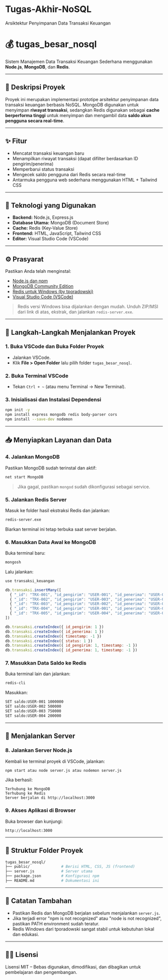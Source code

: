 # Tugas-Akhir-NoSQL
Arsiktektur Penyimpanan Data Transaksi Keuangan

# 💰 tugas_besar_nosql

Sistem Manajemen Data Transaksi Keuangan Sederhana menggunakan **Node.js**, **MongoDB**, dan **Redis**.

---

## 📄 Deskripsi Proyek

Proyek ini merupakan implementasi prototipe arsitektur penyimpanan data transaksi keuangan berbasis NoSQL. MongoDB digunakan untuk menyimpan **riwayat transaksi**, sedangkan Redis digunakan sebagai **cache berperforma tinggi** untuk menyimpan dan mengambil data **saldo akun pengguna secara real-time**.

---

## ✨ Fitur

- Mencatat transaksi keuangan baru
- Menampilkan riwayat transaksi (dapat difilter berdasarkan ID pengirim/penerima)
- Memperbarui status transaksi
- Mengecek saldo pengguna dari Redis secara real-time
- Antarmuka pengguna web sederhana menggunakan HTML + Tailwind CSS

---

## 🔧 Teknologi yang Digunakan

- **Backend:** Node.js, Express.js  
- **Database Utama:** MongoDB (Document Store)  
- **Cache:** Redis (Key-Value Store)  
- **Frontend:** HTML, JavaScript, Tailwind CSS  
- **Editor:** Visual Studio Code (VSCode)

---

## ⚙️ Prasyarat

Pastikan Anda telah menginstal:

- [Node.js dan npm](https://nodejs.org/en/download/)
- [MongoDB Community Edition](https://www.mongodb.com/try/download/community)
- [Redis untuk Windows (by tporadowski)](https://github.com/tporadowski/redis/releases)
- [Visual Studio Code (VSCode)](https://code.visualstudio.com/)

> Redis versi Windows bisa dijalankan dengan mudah. Unduh ZIP/MSI dari link di atas, ekstrak, dan jalankan `redis-server.exe`.

---

## 🧰 Langkah-Langkah Menjalankan Proyek

### 1. **Buka VSCode dan Buka Folder Proyek**
- Jalankan VSCode.
- Klik **File > Open Folder** lalu pilih folder `tugas_besar_nosql`.

### 2. **Buka Terminal VSCode**
- Tekan `Ctrl + ~` (atau menu Terminal → New Terminal).

### 3. **Inisialisasi dan Instalasi Dependensi**
```bash
npm init -y
npm install express mongodb redis body-parser cors
npm install --save-dev nodemon
````

---

## 📥 Menyiapkan Layanan dan Data

### 4. **Jalankan MongoDB**

Pastikan MongoDB sudah terinstal dan aktif:

```bash
net start MongoDB
```

> Jika gagal, pastikan `mongod` sudah dikonfigurasi sebagai service.

### 5. **Jalankan Redis Server**

Masuk ke folder hasil ekstraksi Redis dan jalankan:

```bash
redis-server.exe
```

Biarkan terminal ini tetap terbuka saat server berjalan.

### 6. **Masukkan Data Awal ke MongoDB**

Buka terminal baru:

```bash
mongosh
```

Lalu jalankan:

```javascript
use transaksi_keuangan

db.transaksi.insertMany([
  { "_id": "TRX-001", "id_pengirim": "USER-001", "id_penerima": "USER-002", "jumlah": 150000.00, "mata_uang": "IDR", "timestamp": new ISODate("2025-07-09T10:30:00Z"), "status": "berhasil", "deskripsi": "Pembayaran belanja online" },
  { "_id": "TRX-002", "id_pengirim": "USER-003", "id_penerima": "USER-001", "jumlah": 50000.00, "mata_uang": "IDR", "timestamp": new ISODate("2025-07-09T11:00:00Z"), "status": "pending", "deskripsi": "Top up saldo" },
  { "_id": "TRX-003", "id_pengirim": "USER-002", "id_penerima": "USER-004", "jumlah": 25.50, "mata_uang": "USD", "timestamp": new ISODate("2025-07-09T12:15:00Z"), "status": "berhasil", "deskripsi": "Pembayaran layanan cloud" },
  { "_id": "TRX-004", "id_pengirim": "USER-001", "id_penerima": "USER-003", "jumlah": 75000.00, "mata_uang": "IDR", "timestamp": new ISODate("2025-07-09T13:00:00Z"), "status": "gagal", "deskripsi": "Transfer ke teman" },
  { "_id": "TRX-005", "id_pengirim": "USER-004", "id_penerima": "USER-001", "jumlah": 100.00, "mata_uang": "USD", "timestamp": new ISODate("2025-07-09T14:00:00Z"), "status": "berhasil", "deskripsi": "Pembayaran tagihan" }
])

db.transaksi.createIndex({ id_pengirim: 1 })
db.transaksi.createIndex({ id_penerima: 1 })
db.transaksi.createIndex({ timestamp: -1 })
db.transaksi.createIndex({ status: 1 })
db.transaksi.createIndex({ id_pengirim: 1, timestamp: -1 })
db.transaksi.createIndex({ id_penerima: 1, timestamp: -1 })
```

### 7. **Masukkan Data Saldo ke Redis**

Buka terminal lain dan jalankan:

```bash
redis-cli
```
Masukkan:
```bash
SET saldo:USER-001 1000000
SET saldo:USER-002 500000
SET saldo:USER-003 750000
SET saldo:USER-004 200000
```

---

## 🚀 Menjalankan Server

### 8. **Jalankan Server Node.js**
Kembali ke terminal proyek di VSCode, jalankan:

```bash
npm start atau node server.js atau nodemon server.js
```
Jika berhasil:
```
Terhubung ke MongoDB
Terhubung ke Redis
Server berjalan di http://localhost:3000
```

### 9. **Akses Aplikasi di Browser**

Buka browser dan kunjungi:
```
http://localhost:3000
```
---

## 📁 Struktur Folder Proyek

```bash
tugas_besar_nosql/
├── public/              # Berisi HTML, CSS, JS (frontend)
├── server.js            # Server utama
├── package.json         # Konfigurasi npm
├── README.md            # Dokumentasi ini
```

---

## 📌 Catatan Tambahan

* Pastikan Redis dan MongoDB berjalan sebelum menjalankan `server.js`.
* Jika terjadi error "npm is not recognized" atau "node is not recognized", pastikan PATH environment sudah teratur.
* Redis Windows dari tporadowski sangat stabil untuk kebutuhan lokal dan edukasi.

---

## 👨‍💻 Lisensi

Lisensi MIT – Bebas digunakan, dimodifikasi, dan dibagikan untuk pembelajaran dan pengembangan.
